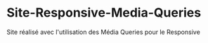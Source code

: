 # Site-Responsive-Media-Queries
Site réalisé avec l'utilisation des Média Queries pour le Responsive
